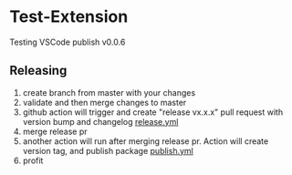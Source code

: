 # Test-Extension

Testing VSCode publish v0.0.6

## Releasing

1. create branch from master with your changes
1. validate and then merge changes to master
1. github action will trigger and create "release vx.x.x" pull request with version bump and changelog [release.yml](./.github/workflows/release.yml)
1. merge release pr
1. another action will run after merging release pr. Action will create version tag, and publish package [publish.yml](./.github/workflows/publish.yml)
1. profit
